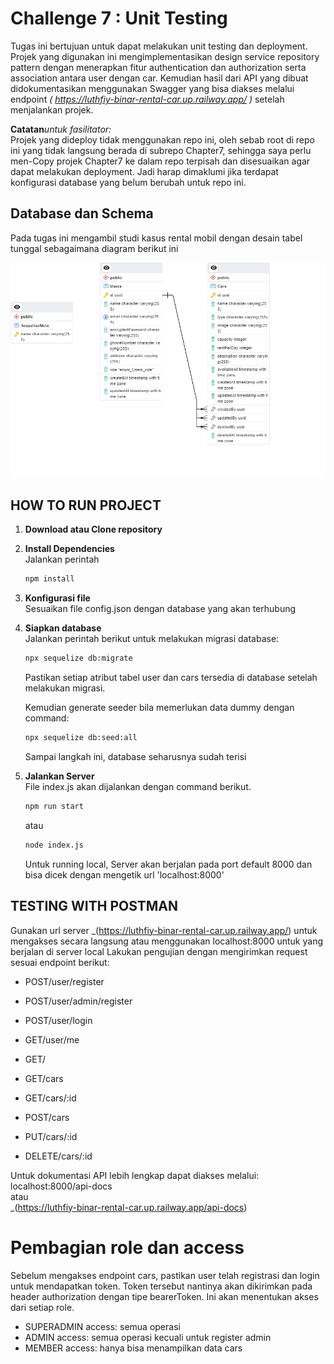 # Challenge 7 : Unit Testing

Tugas ini bertujuan untuk dapat melakukan unit testing dan deployment. Projek yang digunakan ini mengimplementasikan design service repository pattern dengan menerapkan fitur authentication dan authorization serta association antara user dengan car. Kemudian hasil dari API yang dibuat didokumentasikan menggunakan Swagger yang bisa diakses melalui endpoint _( https://luthfiy-binar-rental-car.up.railway.app/ )_ setelah menjalankan projek.

**Catatan***untuk fasilitator:* <br>
Projek yang dideploy tidak menggunakan repo ini, oleh sebab root di repo ini yang tidak langsung berada di subrepo Chapter7, sehingga saya perlu men-Copy projek Chapter7 ke dalam repo terpisah dan disesuaikan agar dapat melakukan deployment. Jadi harap dimaklumi jika terdapat konfigurasi database yang belum berubah untuk repo ini.

## Database dan Schema

Pada tugas ini mengambil studi kasus rental mobil dengan desain tabel tunggal sebagaimana diagram berikut ini

![ERD](https://github.com/Luthfiyanto/mySIB/blob/main/Chapter5/data/schema.png)

## HOW TO RUN PROJECT

1. **Download atau Clone repository**
2. **Install Dependencies**<br>
   Jalankan perintah

   ```bash
   npm install
   ```

3. **Konfigurasi file**<br>
   Sesuaikan file config.json dengan database yang akan terhubung
4. **Siapkan database**<br>
   Jalankan perintah berikut untuk melakukan migrasi database:

   ```bash
   npx sequelize db:migrate
   ```

   Pastikan setiap atribut tabel user dan cars tersedia di database setelah melakukan migrasi.

   Kemudian generate seeder bila memerlukan data dummy dengan command:

   ```bash
   npx sequelize db:seed:all
   ```

   Sampai langkah ini, database seharusnya sudah terisi

5. **Jalankan Server**<br>
   File index.js akan dijalankan dengan command berikut.

   ```bash
   npm run start
   ```

   atau

   ```bash
   node index.js
   ```

   Untuk running local, Server akan berjalan pada port default 8000 dan bisa dicek dengan mengetik url 'localhost:8000'

## TESTING WITH POSTMAN

Gunakan url server \_(https://luthfiy-binar-rental-car.up.railway.app/) untuk mengakses secara langsung atau menggunakan localhost:8000 untuk yang berjalan di server local
Lakukan pengujian dengan mengirimkan request sesuai endpoint berikut:

- POST/user/register
- POST/user/admin/register
- POST/user/login
- GET/user/me

- GET/
- GET/cars
- GET/cars/:id
- POST/cars
- PUT/cars/:id
- DELETE/cars/:id

Untuk dokumentasi API lebih lengkap dapat diakses melalui:
localhost:8000/api-docs <br>
atau <br>
\_(https://luthfiy-binar-rental-car.up.railway.app/api-docs)

# Pembagian role dan access

Sebelum mengakses endpoint cars, pastikan user telah registrasi dan login untuk mendapatkan token. Token tersebut nantinya akan dikirimkan pada header authorization dengan tipe bearerToken. Ini akan menentukan akses dari setiap role.

- SUPERADMIN
  access: semua operasi
- ADMIN
  access: semua operasi kecuali untuk register admin
- MEMBER
  access: hanya bisa menampilkan data cars
